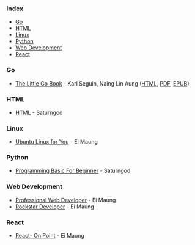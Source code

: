 ### Index

* [Go](#golang)
* [HTML](#html)
* [Linux](#linux)
* [Python](#python)
* [Web Development](#web-development)
* [React](#react)


### <a name="golang"></a>Go

* [The Little Go Book](https://github.com/nainglinaung/the-little-go-book) - Karl Seguin, Naing Lin Aung ([HTML](https://github.com/nainglinaung/the-little-go-book/blob/master/mm/go.md), [PDF](https://github.com/nainglinaung/the-little-go-book/blob/master/mm/go.pdf), [EPUB](https://github.com/nainglinaung/the-little-go-book/blob/master/mm/go.epub))


### HTML

* [HTML](https://books.saturngod.net/HTML5/) - Saturngod


### Linux

* [Ubuntu Linux for You](http://eimaung.com/ubuntu-for-you) - Ei Maung


### Python

* [Programming Basic For Beginner](http://books.saturngod.net/programming_basic/) - Saturngod


### Web Development

* [Professional Web Developer](https://eimaung.com/pwd2022/) - Ei Maung
* [Rockstar Developer](http://eimaung.com/rockstar-developer) - Ei Maung

### React
* [React- On Point](https://eimaung.com/react/) - Ei Maung

